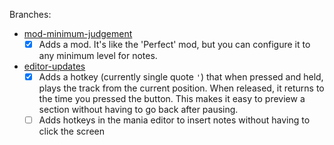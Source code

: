 Branches:

- [mod-minimum-judgement](https://github.com/pfgithub/osu/tree/mod-minimum-judgement)
  - [x] Adds a mod. It's like the 'Perfect' mod, but you can configure it to any minimum level for notes.
- [editor-updates](https://github.com/pfgithub/osu/tree/editor-updates)
  - [x] Adds a hotkey (currently single quote `'`) that when pressed and held, plays the track from the
     current position. When released, it returns to the time you pressed the button. This makes it easy
     to preview a section without having to go back after pausing.
  - [ ] Adds hotkeys in the mania editor to insert notes without having to click the screen